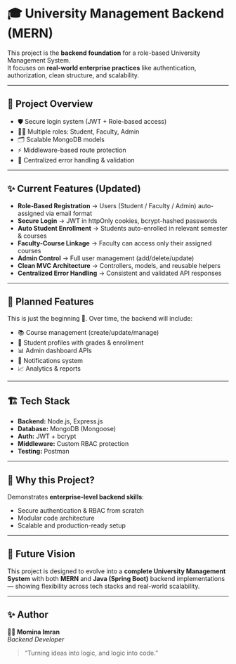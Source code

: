 # 🎓 University Management Backend (MERN)

This project is the **backend foundation** for a role-based University Management System.  
It focuses on **real-world enterprise practices** like authentication, authorization, clean structure, and scalability.

---

## 🚀 Project Overview
- 🛡️ Secure login system (JWT + Role-based access)  
- 👨‍🎓 Multiple roles: Student, Faculty, Admin  
- 🗂️ Scalable MongoDB models  
- ⚡ Middleware-based route protection  
- 🧠 Centralized error handling & validation  

---

## ✨ Current Features (Updated)
- **Role-Based Registration** → Users (Student / Faculty / Admin) auto-assigned via email format  
- **Secure Login** → JWT in httpOnly cookies, bcrypt-hashed passwords  
- **Auto Student Enrollment** → Students auto-enrolled in relevant semester & courses  
- **Faculty-Course Linkage** → Faculty can access only their assigned courses  
- **Admin Control** → Full user management (add/delete/update)  
- **Clean MVC Architecture** → Controllers, models, and reusable helpers  
- **Centralized Error Handling** → Consistent and validated API responses  

---

## 📌 Planned Features
This is just the beginning 🚀. Over time, the backend will include:
- 📚 Course management (create/update/manage)
- 📝 Student profiles with grades & enrollment
- 📊 Admin dashboard APIs
- 🔔 Notifications system
- 📈 Analytics & reports

---

## 🏗️ Tech Stack
- **Backend:** Node.js, Express.js  
- **Database:** MongoDB (Mongoose)  
- **Auth:** JWT + bcrypt  
- **Middleware:** Custom RBAC protection  
- **Testing:** Postman  

---

## 🎯 Why this Project?
Demonstrates **enterprise-level backend skills**:
- Secure authentication & RBAC from scratch  
- Modular code architecture  
- Scalable and production-ready setup  

---

## 🌟 Future Vision
This project is designed to evolve into a **complete University Management System** with both **MERN** and **Java (Spring Boot)** backend implementations — showing flexibility across tech stacks and real-world scalability.

---

## ✨ Author
**👩‍💻 Momina Imran**  
*Backend Developer*  

> “Turning ideas into logic, and logic into code.”
